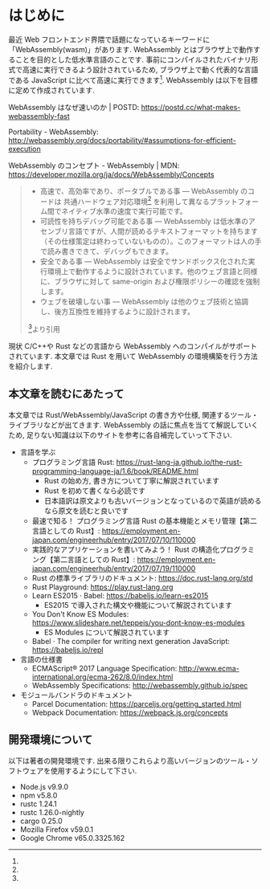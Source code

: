 # はじめに

最近 Web フロントエンド界隈で話題になっているキーワードに「WebAssembly(wasm)」があります. WebAssembly とはブラウザ上で動作することを目的とした低水準言語のことです. 事前にコンパイルされたバイナリ形式で高速に実行できるよう設計されているため, ブラウザ上で動く代表的な言語である JavaScript に比べて高速に実行できます[^1]. WebAssembly は以下を目標に定めて作成されています.

[^1]:

  WebAssembly はなぜ速いのか | POSTD: https://postd.cc/what-makes-webassembly-fast

[^2]:

  Portability - WebAssembly: http://webassembly.org/docs/portability/#assumptions-for-efficient-execution

[^3]:

  WebAssembly のコンセプト - WebAssembly | MDN: https://developer.mozilla.org/ja/docs/WebAssembly/Concepts

> * 高速で、高効率であり、ポータブルである事 — WebAssembly のコードは 共通ハードウェア対応環境[^2] を利用して異なるプラットフォーム間でネイティブ水準の速度で実行可能です。
> * 可読性を持ちデバッグ可能である事 — WebAssembly は低水準のアセンブリ言語ですが、人間が読めるテキストフォーマットを持ちます（その仕様策定は終わっていないものの）。このフォーマットは人の手で読み書きできて、デバッグもできます。
> * 安全である事 — WebAssembly は安全でサンドボックス化された実行環境上で動作するように設計されています。他のウェブ言語と同様に、ブラウザに対して same-origin および権限ポリシーの確認を強制します。
> * ウェブを破壊しない事 — WebAssembly は他のウェブ技術と協調し、後方互換性を維持するように設計されます。
>
> [^3]より引用

現状 C/C++や Rust などの言語から WebAssembly へのコンパイルがサポートされています. 本文章では Rust を用いて WebAssembly の環境構築を行う方法を紹介します.

## 本文章を読むにあたって

本文章では Rust/WebAssembly/JavaScript の書き方や仕様, 関連するツール・ライブラリなどが出てきます. WebAssembly の話に焦点を当てて解説していくため, 足りない知識は以下のサイトを参考に各自補完していって下さい.

* 言語を学ぶ
  * プログラミング言語 Rust: https://rust-lang-ja.github.io/the-rust-programming-language-ja/1.6/book/README.html
    * Rust の始め方, 書き方について丁寧に解説されています
    * Rust を初めて書くなら必読です
    * 日本語訳は原文よりも古いバージョンとなっているので英語が読めるなら原文を読むと良いです
  * 最速で知る！ プログラミング言語 Rust の基本機能とメモリ管理【第二言語としての Rust】: https://employment.en-japan.com/engineerhub/entry/2017/07/10/110000
  * 実践的なアプリケーションを書いてみよう！ Rust の構造化プログラミング【第二言語としての Rust】: https://employment.en-japan.com/engineerhub/entry/2017/07/19/110000
  * Rust の標準ライブラリのドキュメント: https://doc.rust-lang.org/std
  * Rust Playground: https://play.rust-lang.org
  * Learn ES2015 · Babel: https://babeljs.io/learn-es2015
    * ES2015 で導入された構文や機能について解説されています
  * You Don't Know ES Modules: https://www.slideshare.net/teppeis/you-dont-know-es-modules
    * ES Modules について解説されています
  * Babel · The compiler for writing next generation JavaScript: https://babeljs.io/repl
* 言語の仕様書
  * ECMAScript® 2017 Language Specification: http://www.ecma-international.org/ecma-262/8.0/index.html
  * WebAssembly Specifications: http://webassembly.github.io/spec
* モジュールバンドラのドキュメント
  * Parcel Documentation: https://parceljs.org/getting_started.html
  * Webpack Documentation: https://webpack.js.org/concepts

## 開発環境について

以下は著者の開発環境です. 出来る限りこれらより高いバージョンのツール・ソフトウェアを使用するようにして下さい.

* Node.js v9.9.0
* npm v5.8.0
* rustc 1.24.1
* rustc 1.26.0-nightly
* cargo 0.25.0
* Mozilla Firefox v59.0.1
* Google Chrome v65.0.3325.162
